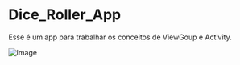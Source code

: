 # Dice_Roller_App
Esse é um app para trabalhar os conceitos de ViewGoup e Activity.

![Image](https://github.com/luishads/Dice_Roller_App/blob/master/DiceRoller_V1_02.png)
